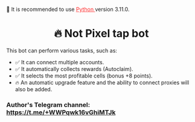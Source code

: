 



<p style="text-decoration: none;" >🐍 It is recommended to use <a style="color:rgb(255, 44, 44)" href="https://www.python.org/downloads/release/python-3110/">Python </a>version 3.11.0.</p>

<h1 style="text-align: center;">🔥 Not Pixel tap bot</h1>

<p>This bot can perform various tasks, such as:</p>
<ul>
<li>✅ It can connect multiple accounts.</li>
<li>✅ It automatically collects rewards (Autoclaim).</li>
<li>✅ It selects the most profitable cells (bonus +8 points).</li>
<li>🔥 An automatic upgrade feature and the ability to connect proxies will also be added.</li>
</ul>



<h3>Author's Telegram channel: <a href="https://t.me/+WWPqwk16vGhiMTJk">https://t.me/+WWPqwk16vGhiMTJk</a></h3>